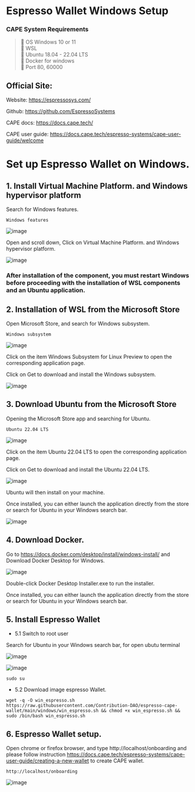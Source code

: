 # Espresso Wallet Windows Setup 

### CAPE System Requirements
>:black_square_button: OS Windows 10 or 11 <br>
>:black_square_button: WSL<br>
>:black_square_button: Ubuntu 18.04 - 22.04 LTS<br>
>:black_square_button: Docker for windows<br>
>:black_square_button: Port 80, 60000<br>


## Official Site:

Website: https://espressosys.com/

Github: https://github.com/EspressoSystems

CAPE docs: https://docs.cape.tech/

CAPE user guide: https://docs.cape.tech/espresso-systems/cape-user-guide/welcome

# Set up Espresso Wallet on Windows.
## 1. Install Virtual Machine Platform. and Windows hypervisor platform
Search for Windows features.

```
Windows features
```

![image](https://user-images.githubusercontent.com/83507970/180125111-7e139cce-73c9-4e07-b839-8cdb31037d62.png)

Open and scroll down, Click on  Virtual Machine Platform. and Windows hypervisor platform.

![image](https://user-images.githubusercontent.com/83507970/180125348-15a95a8a-273b-42db-a186-6c59058d578f.png)


### After installation of the component, you must restart Windows before proceeding with the installation of WSL components and an Ubuntu application.





## 2. Installation of WSL from the Microsoft Store

Open Microsoft Store, and search for Windows subsystem.



```
Windows subsystem
```


![image](https://user-images.githubusercontent.com/83507970/180126163-c4805037-dfb1-4aea-a1f6-4ac69a8d696e.png)

Click on the item Windows Subsystem for Linux Preview to open the corresponding application page.

Click on Get to download and install the Windows subsystem.

![image](https://user-images.githubusercontent.com/83507970/180126454-fbb32217-6b98-4528-ba1e-c67ca8fd2d6d.png)





## 3. Download Ubuntu from the Microsoft Store

Opening the Microsoft Store app and searching for Ubuntu.


```
Ubuntu 22.04 LTS
```

![image](https://user-images.githubusercontent.com/83507970/180128097-fd51bc91-d720-4309-9b38-bc4876a09d00.png)

Click on the item Ubuntu 22.04 LTS to open the corresponding application page.

Click on Get to download and install the Ubuntu 22.04 LTS.

![image](https://user-images.githubusercontent.com/83507970/180128191-e2030768-81e8-464e-ac4c-5f5aec58afd0.png)


Ubuntu will then install on your machine.

Once installed, you can either launch the application directly from the store or search for Ubuntu in your Windows search bar.

![image](https://user-images.githubusercontent.com/83507970/180128477-4c175179-04f6-41ba-9887-e0c73b67361f.png)






## 4. Download Docker.

Go to https://docs.docker.com/desktop/install/windows-install/ and Download Docker Desktop for Windows.

![image](https://user-images.githubusercontent.com/83507970/180128954-e9aee1ff-6c0f-4220-a37e-3be1f360c597.png)

Double-click Docker Desktop Installer.exe to run the installer.

Once installed, you can either launch the application directly from the store or search for Ubuntu in your Windows search bar.


## 5. Install Espresso Wallet

- 5.1  Switch to root user

Search for Ubuntu in your Windows search bar, for open ubutu terminal

![image](https://user-images.githubusercontent.com/83507970/180128477-4c175179-04f6-41ba-9887-e0c73b67361f.png)


![image](https://user-images.githubusercontent.com/83507970/180132619-e6a8a261-df9a-4e51-b6d5-a855bcb7a99d.png)



```
sudo su
```

- 5.2  Download image espresso Wallet.

```
wget -q -O win_espresso.sh https://raw.githubusercontent.com/Contribution-DAO/espresso-cape-wallet/main/windows/win_espresso.sh && chmod +x win_espresso.sh && sudo /bin/bash win_espresso.sh
```

## 6. Espresso Wallet setup.
Open chrome or firefox browser, and type http://localhost/onboarding and please follow instruction https://docs.cape.tech/espresso-systems/cape-user-guide/creating-a-new-wallet to create CAPE wallet.


```
http://localhost/onboarding
```

![image](https://user-images.githubusercontent.com/83507970/179597973-ab8005bb-59fa-4117-8e17-e846de888ac7.png)

